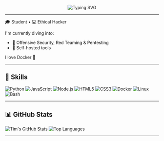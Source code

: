 <p align="center">
  <img src="https://readme-typing-svg.demolab.com?font=Fira+Code&weight=500&size=24&pause=1000&color=00FFAA&center=true&vCenter=true&width=400&lines=Hey+there%2C+I'm+TimBoBN!" alt="Typing SVG" />
</p>

---
🎓 Student • 💻 Ethical Hacker

I'm currently diving into:
- 🔐 Offensive Security, Red Teaming & Pentesting  
- 🧩 Self-hosted tools

I love Docker 🐳

---

## 🧰 Skills

![Python](https://img.shields.io/badge/-Python-333?logo=python&logoColor=ffdd54)
![JavaScript](https://img.shields.io/badge/-JavaScript-333?logo=javascript)
![Node.js](https://img.shields.io/badge/-Node.js-333?logo=node.js)
![HTML5](https://img.shields.io/badge/-HTML5-333?logo=html5)
![CSS3](https://img.shields.io/badge/-CSS3-333?logo=css3)
![Docker](https://img.shields.io/badge/-Docker-333?logo=docker)
![Linux](https://img.shields.io/badge/-Linux-333?logo=linux)
![Bash](https://img.shields.io/badge/-Bash-333?logo=gnu-bash)

---

## 📊 GitHub Stats

![Tim's GitHub Stats](https://github-readme-stats.vercel.app/api?username=TimBoBN&show_icons=true&theme=github_dark)
![Top Languages](https://github-readme-stats.vercel.app/api/top-langs/?username=TimBoBN&layout=compact&theme=github_dark)

---
